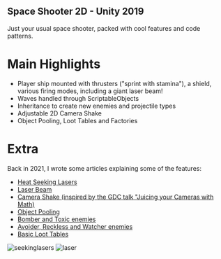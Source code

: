 ## Space Shooter 2D - Unity 2019
Just your usual space shooter, packed with cool features and code patterns.

# Main Highlights
- Player ship mounted with thrusters ("sprint with stamina"), a shield, various firing modes, including a giant laser beam!
- Waves handled through ScriptableObjects
- Inheritance to create new enemies and projectile types
- Adjustable 2D Camera Shake
- Object Pooling, Loot Tables and Factories


# Extra
Back in 2021, I wrote some articles explaining some of the features:
- [Heat Seeking Lasers](https://medium.com/nerd-for-tech/galaxy-shooter-2d-heat-seeking-lasers-20-a8347dfde1b4)
- [Laser Beam](https://medium.com/nerd-for-tech/galaxy-shooter-2d-laser-beam-22-21e317363941)
- [Camera Shake (inspired by the GDC talk "Juicing your Cameras with Math)](https://medium.com/nerd-for-tech/galaxy-shooter-2d-camera-shake-21-f88583db0779)
- [Object Pooling](https://medium.com/nerd-for-tech/galaxy-shooter-2d-object-pooling-23-ef91000076e0)
- [Bomber and Toxic enemies](https://pablogomezplaton.medium.com/galaxy-shooter-2d-bomber-and-toxic-enemies-24-6ec6a460fad8)
- [Avoider, Reckless and Watcher enemies](https://pablogomezplaton.medium.com/galaxy-shooter-2d-avoider-reckless-and-watcher-25-ad7028156f3b)
- [Basic Loot Tables](https://pablogomezplaton.medium.com/galaxy-shooter-2d-loot-tables-for-powerup-drops-25-579260646ee)

![seekinglasers](https://github.com/IIMass/SpaceShooter2D/assets/47413039/9ff0d8d3-2a93-483d-8ddd-98d3fc26842e)
![laser](https://github.com/IIMass/SpaceShooter2D/assets/47413039/0c2b4f85-32d2-4892-aa40-8266be90aa1a)
